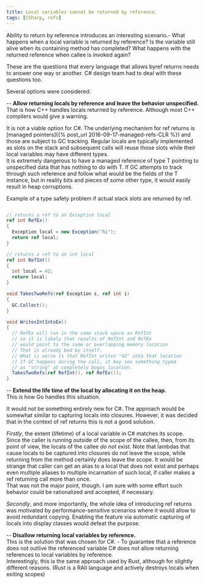 ```yaml
---
title: Local variables cannot be returned by reference.
tags: [CSharp, refs]
---
```

Ability to return by reference introduces an interesting scenario.- What happens when a local variable is returned by reference? Is the variable still alive when its containing method has completed? What happens with the returned reference when callee is invoked again?

These are the questions that every language that allows byref returns needs to answer one way or another. C# design team had to deal with these questions too.

Several options were considered:  

-- **Allow returning locals by reference and leave the behavior unspecified.**  
That is how C++ handles locals returned by reference. Although most C++ compilers would give a warning.  

It is not a viable option for C#. The underlying mechanism for ref returns is [managed pointers]({% post_url 2016-09-17-managed-refs-CLR %}) and those are subject to GC tracking. Regular locals are typically implemented as slots on the stack and subsequent calls will reuse those slots while their local variables may have different types.  
It is extremely dangerous to have a managed reference of type T pointing to unspecified data that has nothing to do with T. If GC attempts to track through such reference and follow what would be the fields of the T instance, but in reality bits and pieces of some other type, it would easily result in heap corruptions.  

Example of a type safety problem if actual stack slots are returned by ref.

```cs

// returns a ref to an Exception local
ref int RefEx()
{
  Exception local = new Exception("hi");
  return ref local;
}

// returns a ref to an int local
ref int RefInt()
{
  int local = 42;
  return local;
}

void TakesTwoRefs(ref Exception s, ref int i)
{
  GC.Collect();
}

void WritesIntIntoEx()
{
  // RefEx will run in the same stack space as RefInt
  // so it is likely that results of RefInt and RefEx
  // would point to the same or overlapping memory location
  // That is already bad by itself.
  // What is worse is that RefInt writes "42" into that location
  // If GC happens during the call, it may see something typed
  // as "string" at completely bogus location.
  TakesTwoRefs(ref RefInt(), ref RefEx());
}
```

-- **Extend the life time of the local by allocating it on the heap.**   
This is how Go handles this situation.  

It would not be something entirely new for C#. The approach would be somewhat similar to capturing locals into closures. However, it was decided that in the context of ref returns this is not a good solution.  

*Firstly*, the extent (lifetime) of a local variable in C# matches its scope. Since the caller is running outside of the scope of the callee, then, from its point of view, the locals of the callee _do not exist_. Note that lambdas that cause locals to be captured into closures do not leave the scope, while returning from the method certainly does leave the scope. It would be strange that caller can get an alias to a local that does not exist and perhaps even multiple aliases to multiple incarnation of such local, if caller makes a ref returning call more than once.  
That was not the major point, though. I am sure with some effort such behavior could be rationalized and accepted, if necessary.

*Secondly*, and more importantly, the whole idea of introducing ref returns was motivated by performance-sensitive scenarios where it would allow to avoid redundant copying. Enabling the feature via automatic capturing of locals into display classes would defeat the purpose.

-- **Disallow returning local variables by reference.**  
This is the solution that was chosen for C#. - To guarantee that a reference does not outlive the referenced variable C# does not allow returning references to local variables by reference.  
Interestingly, this is the same approach used by Rust, although for slightly different reasons. (Rust is a RAII language and actively destroys locals when exiting scopes)
